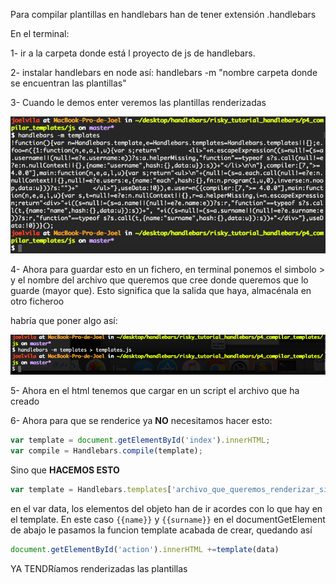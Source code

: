 Para compilar plantillas en handlebars han de tener extensión .handlebars

En el terminal:

1- ir a la carpeta donde está l proyecto de js de handlebars.

2- instalar handlebars en node así:
handlebars -m "nombre carpeta donde se encuentran las plantillas"

3- Cuando le demos enter veremos las plantillas renderizadas

<img src="https://github.com/jovihu10/handlebars/blob/master/risky_tutorial_handlebars/p4_compilar_templates/img/screen1.png">

4- Ahora para guardar esto en un fichero, en terminal ponemos el simbolo > y el nombre del archivo que queremos que cree donde queremos que lo guarde (mayor que). Esto significa que la salida que haya, almacénala en otro ficheroo

habría que poner algo así:

<img src="https://github.com/jovihu10/handlebars/blob/master/risky_tutorial_handlebars/p4_compilar_templates/img/screen2.png">

5- Ahora en el html tenemos que cargar en un script el archivo que ha creado

6- Ahora para que se renderice ya **NO** necesitamos hacer esto:

```js
var template = document.getElementById('index').innerHTML;
var compile = Handlebars.compile(template);
```

Sino que **HACEMOS ESTO**

```js
var template = Handlebars.templates['archivo_que_queremos_renderizar_sin_extension'];
```

en el var data, los elementos del objeto han de ir acordes con lo que hay en el template. En este caso `{{name}}` y `{{surname}}`
en el documentGetElement de abajo le pasamos la funcion template acabada de crear, quedando así

```js
document.getElementById('action').innerHTML +=template(data)
```

YA TENDRíamos renderizadas las plantillas

